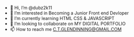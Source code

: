 - 👋 Hi, I’m @dubz2k11
- 👀 I’m interested in Becoming a Junior Front end Devloper 
- 🌱 I’m currently learning HTML CSS & JAVASCRIPT
- 💞️ I’m looking to collaborate on MY DIGITAL PORTFOLIO
- 📫 How to reach me C.T.GLENDINNING@GMAIL.COM

<!---
dubz2k11/dubz2k11 is a ✨ special ✨ repository because its `README.md` (this file) appears on your GitHub profile.
You can click the Preview link to take a look at your changes.
--->
